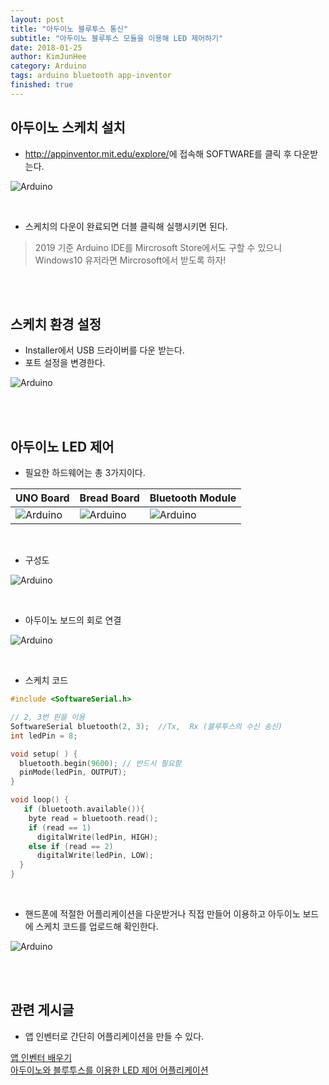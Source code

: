 ```yaml
---
layout: post
title: "아두이노 블루투스 통신"
subtitle: "아두이노 블루투스 모듈을 이용해 LED 제어하기"
date: 2018-01-25
author: KimJunHee
category: Arduino
tags: arduino bluetooth app-inventor
finished: true
---
```


## 아두이노 스케치 설치
* <http://appinventor.mit.edu/explore/>에 접속해 SOFTWARE를 클릭 후 다운받는다.

![Arduino](/img/arduino/1/arduino_down.png "arduino down")

<br/>

* 스케치의 다운이 완료되면 더블 클릭해 실행시키면 된다.

> 2019 기준 Arduino IDE를 Mircrosoft Store에서도 구할 수 있으니 Windows10 유저라면 Mircrosoft에서 받도록 하자!

<br/><br/>

## 스케치 환경 설정

* Installer에서 USB 드라이버를 다운 받는다.
* 포트 설정을 변경한다.

![Arduino](/img/arduino/1/arduino_port.png "Change Port")




<br/><br/>

## 아두이노 LED 제어

* 필요한 하드웨어는 총 3가지이다.

UNO Board                                    | Bread Board | Bluetooth Module |
-----                                        | -----       | -----            |
![Arduino](/img/arduino/1/arduino_uno.jpg "arduino uno board") | ![Arduino](/img/arduino/1/arduino_bread.jpg "arduino bread board") | ![Arduino](/img/arduino/1/arduino_bluetooth.jpg "arduino bluetooth module")

<br/>

* 구성도

![Arduino](/img/arduino/1/arduino_structure.png "Structure")

<br/>

* 아두이노 보드의 회로 연결

![Arduino](/img/arduino/1/arduino_complete1.jpg "arduino complete")

<br/>

* 스케치 코드

~~~c
#include <SoftwareSerial.h>

// 2, 3번 핀을 이용
SoftwareSerial bluetooth(2, 3);  //Tx,  Rx (블루투스의 수신 송신)
int ledPin = 8;

void setup( ) {
  bluetooth.begin(9600); // 반드시 필요함
  pinMode(ledPin, OUTPUT);
}

void loop() {
   if (bluetooth.available()){
    byte read = bluetooth.read();
    if (read == 1)
      digitalWrite(ledPin, HIGH);
    else if (read == 2)
      digitalWrite(ledPin, LOW);
  }
}
~~~


<br/>

* 핸드폰에 적절한 어플리케이션을 다운받거나 직접 만들어 이용하고 아두이노 보드에 스케치 코드를 업로드해 확인한다.

![Arduino](/img/arduino/1/arduino_complete2.jpg "arduino complete")

<br/><br/>

## 관련 게시글
* 앱 인벤터로 간단히 어플리케이션을 만들 수 있다.

[앱 인벤터 배우기](https://wnsgml972.github.io/app%20inventor/2018/01/25/appinventor_start/)  <br/>
[아두이노와 블루투스를 이용한 LED 제어 어플리케이션](https://wnsgml972.github.io/arduino/2018/01/25/arduino_bluetooth/)
